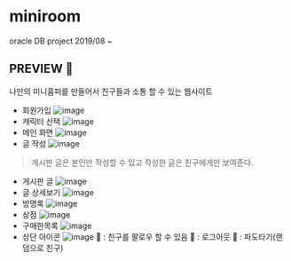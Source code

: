 # miniroom
oracle DB project
2019/08 ~

## PREVIEW 🌠
나만의 미니홈피를 만들어서 친구들과 소통 할 수 있는 웹사이트 
- 회원가입
![image](https://user-images.githubusercontent.com/42020919/65212326-ac4e8c80-dadc-11e9-86f1-4e7a375dc162.png)
- 캐릭터 선택
![image](https://user-images.githubusercontent.com/42020919/65212358-c0928980-dadc-11e9-9fb1-d1c58a9615ce.png)
- 메인 화면
![image](https://user-images.githubusercontent.com/42020919/65212383-d86a0d80-dadc-11e9-9cc5-6149a159cf6b.png)
- 글 작성
![image](https://user-images.githubusercontent.com/42020919/65212418-f6d00900-dadc-11e9-8d7b-b60a489e0724.png)
> 게시판 글은 본인만 작성할 수 있고 작성한 글은 친구에게만 보여준다.
- 게시판 글
![image](https://user-images.githubusercontent.com/42020919/65212431-08191580-dadd-11e9-8f25-b8f8a75ea47f.png)
- 글 상세보기
![image](https://user-images.githubusercontent.com/42020919/65212459-297a0180-dadd-11e9-9b7b-cc81d43d646a.png)
- 방명록
![image](https://user-images.githubusercontent.com/42020919/65212483-4c0c1a80-dadd-11e9-929c-b3aa1ec99bf0.png)
- 상점
![image](https://user-images.githubusercontent.com/42020919/65212496-56c6af80-dadd-11e9-8833-66b485379721.png)
- 구매한목록
![image](https://user-images.githubusercontent.com/42020919/65212521-69d97f80-dadd-11e9-9c2f-9dd284d914fd.png)
- 상단 아이콘
![image](https://user-images.githubusercontent.com/42020919/65212545-883f7b00-dadd-11e9-8dec-5de13645f64f.png)
🙋‍ : 친구를 팔로우 할 수 있음
👋 : 로그아웃
🌌 : 파도타기(랜덤으로 친구)

